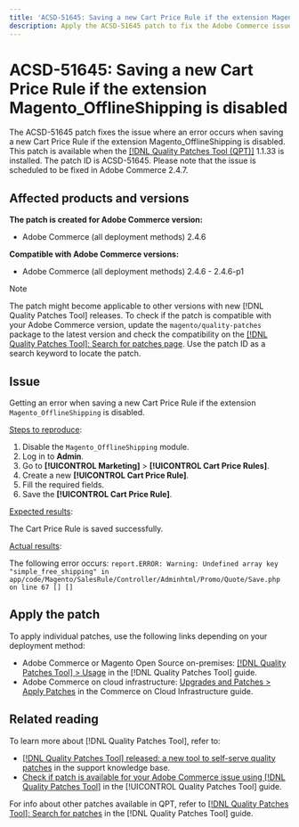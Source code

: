 ```yaml
---
title: 'ACSD-51645: Saving a new Cart Price Rule if the extension Magento_OfflineShipping is disabled'
description: Apply the ACSD-51645 patch to fix the Adobe Commerce issue where an error occurs when saving a new Cart Price Rule if the extension Magento_OfflineShipping is disabled.
---
```

# ACSD-51645: Saving a new Cart Price Rule if the extension Magento_OfflineShipping is disabled

The ACSD-51645 patch fixes the issue where an error occurs when saving a new Cart Price Rule if the extension Magento_OfflineShipping is disabled. This patch is available when the [[!DNL Quality Patches Tool (QPT)]](https://experienceleague.adobe.com/en/docs/commerce-knowledge-base/kb/announcements/commerce-announcements/magento-quality-patches-released-new-tool-to-self-serve-quality-patches) 1.1.33 is installed. The patch ID is ACSD-51645. Please note that the issue is scheduled to be fixed in Adobe Commerce 2.4.7. 

## Affected products and versions

**The patch is created for Adobe Commerce version:**

* Adobe Commerce (all deployment methods) 2.4.6

**Compatible with Adobe Commerce versions:**

* Adobe Commerce (all deployment methods) 2.4.6 - 2.4.6-p1

>[!NOTE]
>
>The patch might become applicable to other versions with new [!DNL Quality Patches Tool] releases. To check if the patch is compatible with your Adobe Commerce version, update the `magento/quality-patches` package to the latest version and check the compatibility on the [[!DNL Quality Patches Tool]: Search for patches page](<https://experienceleague.adobe.com/tools/commerce-quality-patches/index.html>). Use the patch ID as a search keyword to locate the patch.

## Issue

Getting an error when saving a new Cart Price Rule if the extension `Magento_OfflineShipping` is disabled.

<u>Steps to reproduce</u>:

1. Disable the `Magento_OfflineShipping` module.
1. Log in to **Admin**.
1. Go to **[!UICONTROL Marketing]** > **[!UICONTROL Cart Price Rules]**.
1. Create a new **[!UICONTROL Cart Price Rule]**.
1. Fill the required fields.
1. Save the **[!UICONTROL Cart Price Rule]**.

<u>Expected results</u>:

The Cart Price Rule is saved successfully.

<u>Actual results</u>:

The following error occurs:
`report.ERROR: Warning: Undefined array key "simple_free_shipping" in app/code/Magento/SalesRule/Controller/Adminhtml/Promo/Quote/Save.php on line 67 [] []`

## Apply the patch

To apply individual patches, use the following links depending on your deployment method:

* Adobe Commerce or Magento Open Source on-premises: [[!DNL Quality Patches Tool] > Usage](</help/tools/quality-patches-tool/usage.md>) in the [!DNL Quality Patches Tool] guide.
* Adobe Commerce on cloud infrastructure: [Upgrades and Patches > Apply Patches](https://experienceleague.adobe.com/docs/commerce-cloud-service/user-guide/develop/upgrade/apply-patches.html) in the Commerce on Cloud Infrastructure guide.

## Related reading

To learn more about [!DNL Quality Patches Tool], refer to:

* [[!DNL Quality Patches Tool] released: a new tool to self-serve quality patches](https://experienceleague.adobe.com/en/docs/commerce-knowledge-base/kb/announcements/commerce-announcements/magento-quality-patches-released-new-tool-to-self-serve-quality-patches) in the support knowledge base.
* [Check if patch is available for your Adobe Commerce issue using [!DNL Quality Patches Tool]](/help/tools/quality-patches-tool/patches-available-in-qpt/check-patch-for-magento-issue-with-magento-quality-patches.md) in the [!UICONTROL Quality Patches Tool] guide.


For info about other patches available in QPT, refer to [[!DNL Quality Patches Tool]: Search for patches](<https://experienceleague.adobe.com/tools/commerce-quality-patches/index.html>) in the [!DNL Quality Patches Tool] guide.
